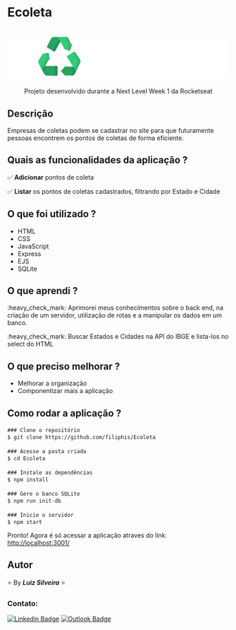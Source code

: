 # Ecoleta

<h1 align="center" style="background-color: white;"><img src=".github/teste.svg" alt="Ecoleta"></h1>

<!-- ![ezgif com-gif-maker (1)](https://user-images.githubusercontent.com/13370451/174902862-34808dd0-5086-4385-90e1-f825ecfb6621.gif) -->

<p align="center">Projeto desenvolvido durante a Next Level Week 1 da Rocketseat</p>

## Descrição

<p>Empresas de coletas podem se cadastrar no site para que futuramente pessoas encontrem os pontos de coletas de forma eficiente. </p>

## Quais as funcionalidades da aplicação ?

:white_check_mark: **Adicionar** pontos de coleta

:white_check_mark: **Listar** os pontos de coletas cadastrados, filtrando por Estado e Cidade

## O que foi utilizado ?

- HTML
- CSS
- JavaScript
- Express
- EJS
- SQLite

## O que aprendi ?

<p>:heavy_check_mark: Aprimorei meus conhecimentos sobre o back end, na criação de um servidor, utilização de rotas e a manipular os dados em um banco.</p>
<p>:heavy_check_mark: Buscar Estados e Cidades na API do IBGE e lista-los no select do HTML</p>

## O que preciso melhorar ?

- Melhorar a organização
- Componentizar mais a aplicação

## Como rodar a aplicação ?

```
### Clone o repositório
$ git clone https://github.com/filiphis/Ecoleta

### Acesse a pasta criada
$ cd Ecoleta

### Instale as dependências
$ npm install

### Gere o banco SQLite
$ npm run init-db

### Inicie o servidor
$ npm start
```

<p>
Pronto! Agora é só acessar a aplicação atraves do link: <a href="http://localhost:3001/" target="_blank">http://localhost:3001/</a>
</p>

## Autor

:star: By **_Luiz Silveira_** :star:

### Contato:

[![Linkedin Badge](https://img.shields.io/badge/-Luiz-blue?style=flat-square&logo=Linkedin&logoColor=white&link=https://www.linkedin.com/in/luiz-silveira-front-end/)](https://www.linkedin.com/in/luiz-silveira-front-end/) [![Outlook Badge](https://img.shields.io/badge/-l.filiphis@hotmail.com-blue?style=flat-square&logo=microsoft-outlook&logoColor=white&link=mailto:l.filiphis@hotmail.com)](mailto:l.filiphis@hotmail)
